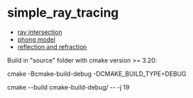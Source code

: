 # simple_ray_tracing
- [ray intersection](https://en.wikipedia.org/wiki/Line%E2%80%93sphere_intersection)
- [phong model](https://en.wikipedia.org/wiki/Phong_reflection_model)
- [reflection and refraction](https://www.scratchapixel.com/lessons/3d-basic-rendering/introduction-to-shading/reflection-refraction-fresnel)


Build in "source" folder with cmake version >= 3.20:

cmake -Bcmake-build-debug -DCMAKE_BUILD_TYPE=DEBUG 

cmake --build cmake-build-debug/ -- -j 19